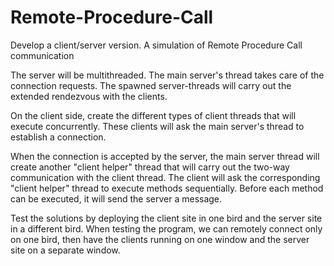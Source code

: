 # Remote-Procedure-Call
Develop a client/server version. A simulation of Remote Procedure Call communication

The server will be multithreaded. The main server's thread takes care of the connection requests. The spawned server-threads will carry out the extended rendezvous with the clients.

On the client side, create the different types of client threads that will execute concurrently. These clients will ask the main server's thread to establish a connection.

When the connection is accepted by the server, the main server thread will create another "client helper" thread that will carry out the two-way communication with the client thread. The client will ask the corresponding "client helper" thread to execute methods sequentially. Before each method can be executed, it will send the server a message.

Test the solutions by deploying the client site in one bird and the server site in a different bird.
When testing the program, we can remotely connect only on one bird, then have the clients running on one window and the server site on a separate window.
